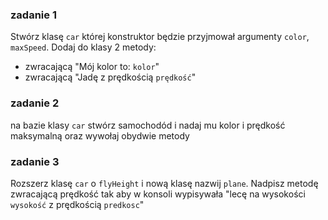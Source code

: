 ### zadanie 1
Stwórz klasę `car` której konstruktor będzie przyjmował argumenty `color`, `maxSpeed`. Dodaj do klasy 2 metody:
 - zwracającą "Mój kolor to: `kolor`"
 - zwracającą "Jadę z prędkością `prędkość`"

### zadanie 2 
na bazie klasy `car` stwórz samochodód i nadaj mu kolor i prędkość maksymalną oraz wywołaj obydwie metody

### zadanie 3
Rozszerz klasę `car` o `flyHeight` i nową klasę nazwij `plane`.
Nadpisz metodę zwracającą prędkość tak aby w konsoli wypisywała "lecę na wysokości `wysokość` z prędkością `predkosc`"